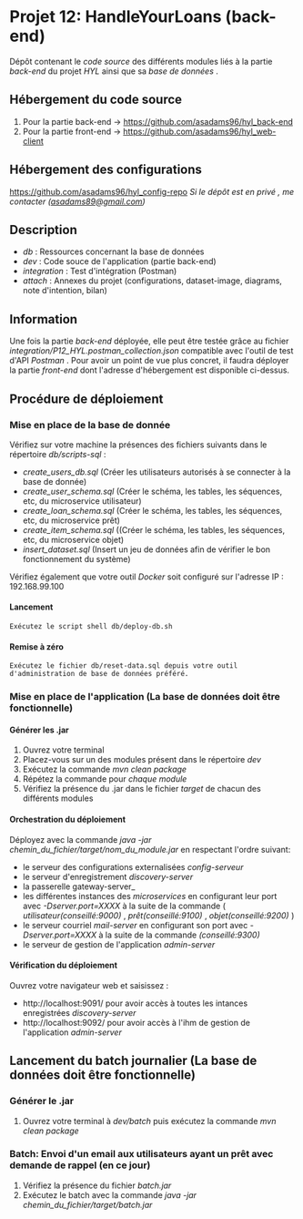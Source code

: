 # Projet 12: HandleYourLoans (back-end)

Dépôt contenant le _code_ _source_ des différents modules liés à la partie _back-end_ du projet _HYL_ ainsi que sa _base_ _de_ _données_ .


## Hébergement du code source

1. Pour la partie back-end -> https://github.com/asadams96/hyl_back-end
2. Pour la partie front-end -> https://github.com/asadams96/hyl_web-client


## Hébergement des configurations

https://github.com/asadams96/hyl_config-repo
_Si_ _le_ _dépôt_ _est_ _en_ _privé_ _,_ _me_ _contacter_ _(asadams89@gmail.com)_


## Description

* _db_ : Ressources concernant la base de données
* _dev_ : Code souce de l'application (partie back-end)
* _integration_ : Test d'intégration (Postman)
* _attach_ : Annexes du projet (configurations, dataset-image, diagrams, note d'intention, bilan)

## Information

Une fois la partie _back-end_ déployée, elle peut être testée grâce au fichier _integration/P12_HYL.postman_collection.json_ compatible avec l'outil de test d'API _Postman_ .
Pour avoir un point de vue plus concret, il faudra déployer la partie _front-end_ dont l'adresse d'hébergement est disponible ci-dessus.

## Procédure de déploiement

### Mise en place de la base de donnée

Vérifiez sur votre machine la présences des fichiers suivants dans le répertoire _db/scripts-sql_ :
* _create_users_db.sql_ (Créer les utilisateurs autorisés à se connecter à la base de donnée)
* _create_user_schema.sql_ (Créer le schéma, les tables, les séquences, etc, du microservice utilisateur)
* _create_loan_schema.sql_ (Créer le schéma, les tables, les séquences, etc, du microservice prêt)
* _create_item_schema.sql_ ((Créer le schéma, les tables, les séquences, etc, du microservice objet)
* _insert_dataset.sql_ (Insert un jeu de données afin de vérifier le bon fonctionnement du système)

Vérifiez également que votre outil _Docker_ soit configuré sur l'adresse IP : 192.168.99.100

#### Lancement

	Exécutez le script shell db/deploy-db.sh


#### Remise à zéro

    Exécutez le fichier db/reset-data.sql depuis votre outil d'administration de base de données préféré.


### Mise en place de l'application (La base de données doit être fonctionnelle)

#### Générer les .jar
1. Ouvrez votre terminal
2. Placez-vous sur un des modules présent dans le répertoire _dev_
3. Exécutez la commande _mvn_ _clean_ _package_
4. Répétez la commande pour _chaque_ _module_
5. Vérifiez la présence du .jar dans le fichier _target_ de chacun des différents modules


#### Orchestration du déploiement
Déployez avec la commande _java_ _-jar_ _chemin_du_fichier/target/nom_du_module.jar_ en respectant l'ordre suivant: 
* le serveur des configurations externalisées _config-serveur_
* le serveur d'enregistrement _discovery-server_
* la passerelle gateway-server_
* les différentes instances des _microservices_ en configurant leur port avec _-Dserver.port=XXXX_ à la suite de la commande ( _utilisateur(conseillé:9000)_ , _prêt(conseillé:9100)_ , _objet(conseillé:9200)_ )
* le serveur courriel _mail-server_ en configurant son port avec _-Dserver.port=XXXX_ à la suite de la commande _(conseillé:9300)_
* le serveur de gestion de l'application _admin-server_

#### Vérification du déploiement
Ouvrez votre navigateur web et saisissez :
* http://localhost:9091/ pour avoir accès à toutes les intances enregistrées _discovery-server_
* http://localhost:9092/ pour avoir accès à l'ihm de gestion de l'application _admin-server_										


## Lancement du batch journalier (La base de données doit être fonctionnelle)

### Générer le .jar

1. Ouvrez votre terminal à _dev/batch_ puis exécutez la commande _mvn_ _clean_ _package_

### Batch: Envoi d'un email aux utilisateurs ayant un prêt avec demande de rappel (en ce jour)

1. Vérifiez la présence du fichier _batch.jar_
2. Exécutez le batch avec la commande _java_ _-jar_ _chemin_du_fichier/target/batch.jar_

